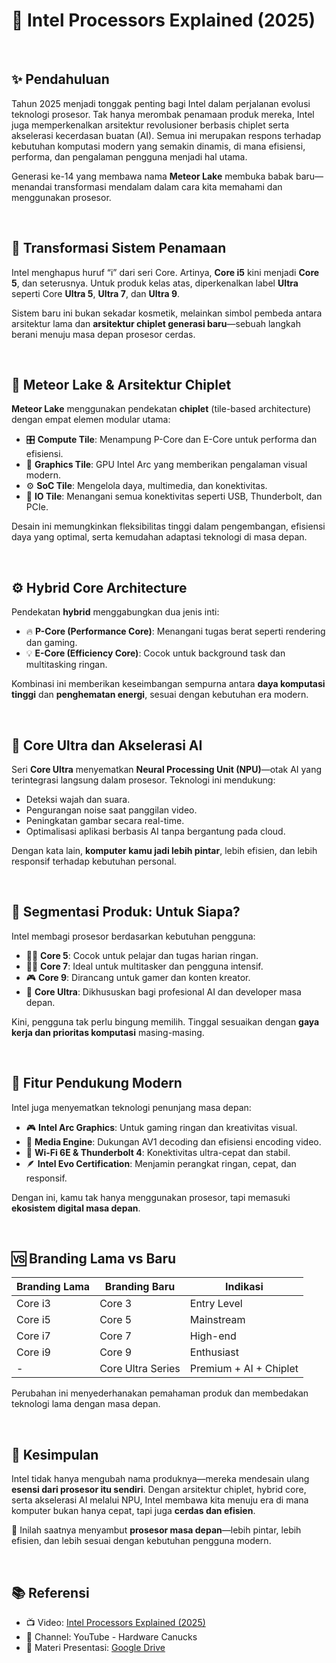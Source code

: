 # 🧠 Intel Processors Explained (2025)

<br>

## ✨ Pendahuluan

Tahun 2025 menjadi tonggak penting bagi Intel dalam perjalanan evolusi teknologi prosesor. Tak hanya merombak penamaan produk mereka, Intel juga memperkenalkan arsitektur revolusioner berbasis chiplet serta akselerasi kecerdasan buatan (AI). Semua ini merupakan respons terhadap kebutuhan komputasi modern yang semakin dinamis, di mana efisiensi, performa, dan pengalaman pengguna menjadi hal utama.

Generasi ke-14 yang membawa nama **Meteor Lake** membuka babak baru—menandai transformasi mendalam dalam cara kita memahami dan menggunakan prosesor.

<br>

## 🔁 Transformasi Sistem Penamaan

Intel menghapus huruf “i” dari seri Core. Artinya, **Core i5** kini menjadi **Core 5**, dan seterusnya. Untuk produk kelas atas, diperkenalkan label **Ultra** seperti Core **Ultra 5**, **Ultra 7**, dan **Ultra 9**.

Sistem baru ini bukan sekadar kosmetik, melainkan simbol pembeda antara arsitektur lama dan **arsitektur chiplet generasi baru**—sebuah langkah berani menuju masa depan prosesor cerdas.

<br>

## 🧩 Meteor Lake & Arsitektur Chiplet

**Meteor Lake** menggunakan pendekatan **chiplet** (tile-based architecture) dengan empat elemen modular utama:

- 🎛️ **Compute Tile**: Menampung P-Core dan E-Core untuk performa dan efisiensi.
- 🎨 **Graphics Tile**: GPU Intel Arc yang memberikan pengalaman visual modern.
- ⚙️ **SoC Tile**: Mengelola daya, multimedia, dan konektivitas.
- 🔌 **IO Tile**: Menangani semua konektivitas seperti USB, Thunderbolt, dan PCIe.

Desain ini memungkinkan fleksibilitas tinggi dalam pengembangan, efisiensi daya yang optimal, serta kemudahan adaptasi teknologi di masa depan.

<br>

## ⚙️ Hybrid Core Architecture

Pendekatan **hybrid** menggabungkan dua jenis inti:

- 🔥 **P-Core (Performance Core)**: Menangani tugas berat seperti rendering dan gaming.
- 💡 **E-Core (Efficiency Core)**: Cocok untuk background task dan multitasking ringan.

Kombinasi ini memberikan keseimbangan sempurna antara **daya komputasi tinggi** dan **penghematan energi**, sesuai dengan kebutuhan era modern.

<br>

## 🤖 Core Ultra dan Akselerasi AI

Seri **Core Ultra** menyematkan **Neural Processing Unit (NPU)**—otak AI yang terintegrasi langsung dalam prosesor. Teknologi ini mendukung:

- Deteksi wajah dan suara.
- Pengurangan noise saat panggilan video.
- Peningkatan gambar secara real-time.
- Optimalisasi aplikasi berbasis AI tanpa bergantung pada cloud.

Dengan kata lain, **komputer kamu jadi lebih pintar**, lebih efisien, dan lebih responsif terhadap kebutuhan personal.

<br>

## 🎯 Segmentasi Produk: Untuk Siapa?

Intel membagi prosesor berdasarkan kebutuhan pengguna:

- 🧑‍🎓 **Core 5**: Cocok untuk pelajar dan tugas harian ringan.
- 🧑‍💻 **Core 7**: Ideal untuk multitasker dan pengguna intensif.
- 🎮 **Core 9**: Dirancang untuk gamer dan konten kreator.
- 💼 **Core Ultra**: Dikhususkan bagi profesional AI dan developer masa depan.

Kini, pengguna tak perlu bingung memilih. Tinggal sesuaikan dengan **gaya kerja dan prioritas komputasi** masing-masing.

<br>

## 🚀 Fitur Pendukung Modern

Intel juga menyematkan teknologi penunjang masa depan:

- 🎮 **Intel Arc Graphics**: Untuk gaming ringan dan kreativitas visual.
- 📼 **Media Engine**: Dukungan AV1 decoding dan efisiensi encoding video.
- 📡 **Wi-Fi 6E & Thunderbolt 4**: Konektivitas ultra-cepat dan stabil.
- 🪶 **Intel Evo Certification**: Menjamin perangkat ringan, cepat, dan responsif.

Dengan ini, kamu tak hanya menggunakan prosesor, tapi memasuki **ekosistem digital masa depan**.

<br>

## 🆚 Branding Lama vs Baru

| Branding Lama | Branding Baru     | Indikasi             |
|---------------|-------------------|-----------------------|
| Core i3       | Core 3            | Entry Level           |
| Core i5       | Core 5            | Mainstream            |
| Core i7       | Core 7            | High-end              |
| Core i9       | Core 9            | Enthusiast            |
| -             | Core Ultra Series | Premium + AI + Chiplet|

Perubahan ini menyederhanakan pemahaman produk dan membedakan teknologi lama dengan masa depan.

<br>

## 🧾 Kesimpulan

Intel tidak hanya mengubah nama produknya—mereka mendesain ulang **esensi dari prosesor itu sendiri**. Dengan arsitektur chiplet, hybrid core, serta akselerasi AI melalui NPU, Intel membawa kita menuju era di mana komputer bukan hanya cepat, tapi juga **cerdas dan efisien**.

📌 Inilah saatnya menyambut **prosesor masa depan**—lebih pintar, lebih efisien, dan lebih sesuai dengan kebutuhan pengguna modern.

<br>

## 📚 Referensi

- 📺 Video: [Intel Processors Explained (2025)](https://www.youtube.com/watch?v=PT787d9odKk)  
- 🔗 Channel: YouTube - Hardware Canucks  
- 📂 Materi Presentasi: [Google Drive](https://drive.google.com/drive/folders/1OPAT4OqcuJ_Rb_-EpQeKjsRpoEKf7qMw?usp=sharing)
